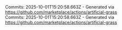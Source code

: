 Commits: 2025-10-01T15:20:58.663Z - Generated via https://github.com/marketplace/actions/artificial-grass
<br>
Commits: 2025-10-01T15:20:58.663Z - Generated via https://github.com/marketplace/actions/artificial-grass
<br>
